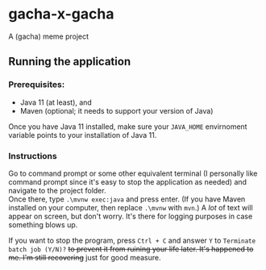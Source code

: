 # gacha-x-gacha
A (gacha) meme project

## Running the application
### Prerequisites:
 - Java 11 (at least), and
 - Maven (optional; it needs to support your version of Java)

Once you have Java 11 installed, make sure your `JAVA_HOME` envirnoment variable points to your installation of Java 11.

### Instructions
Go to command prompt or some other equivalent terminal (I personally like command prompt since it's easy to stop the application as needed) and navigate to the project folder.  
Once there, type `.\mvnw exec:java` and press enter. (If you have Maven installed on your computer, then replace `.\mvnw` with `mvn`.) A _lot_ of text will appear on screen, but don't worry. It's there for logging purposes in case something blows up.

If you want to stop the program, press `Ctrl + C` and answer `Y` to `Terminate batch job (Y/N)?` ~~to prevent it from ruining your life later. It's happened to me. I'm still recovering~~ just for good measure.